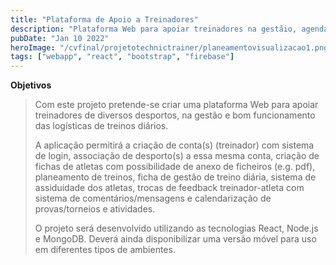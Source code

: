 ```yaml
---
title: "Plataforma de Apoio a Treinadores"
description: "Plataforma Web para apoiar treinadores na gestãio, agendamento de eventos e bom funcionamento das logísticas de treinos."
pubDate: "Jan 10 2022"
heroImage: "/cvfinal/projetotechnictrainer/planeamentovisualizacao1.png"
tags: ["webapp", "react", "bootstrap", "firebase"]
---
```


<!--
![enter image description here](../../../public/profile.jpg)

<a href="https://en.wikipedia.org/wiki/The_Milagro_Beanfield_War_(novel)">a novel</a>

[a novel](https://en.wikipedia.org/wiki/The_Milagro_Beanfield_War_%28novel%29)


<Image class="mask mask-squircle" width={10} height={10} src="../../../public/profile.jpg" alt="Profile image" />
 -->

**Objetivos**

> Com este projeto pretende-se criar uma plataforma Web para apoiar treinadores de diversos desportos, na gestão e bom
> funcionamento das logísticas de treinos diários.
>
> A aplicação permitirá a criação de conta(s) (treinador) com sistema de
> login, associação de desporto(s) a essa mesma conta, criação de fichas
> de atletas com possibilidade de anexo de ficheiros (e.g. pdf),
> planeamento de treinos, ficha de gestão de treino diária, sistema de
> assiduidade dos atletas, trocas de feedback treinador-atleta com
> sistema de comentários/mensagens e calendarização de provas/torneios e
> atividades.
>
> O projeto será desenvolvido utilizando as tecnologias React, Node.js e
> MongoDB. Deverá ainda disponibilizar uma versão móvel para uso em
> diferentes tipos de ambientes.
